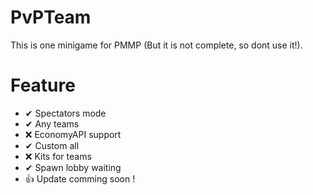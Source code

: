 # PvPTeam
This is one minigame for PMMP (But it is not complete, so dont use it!).

# Feature

- ✔ Spectators mode
- ✔ Any teams
- ❌ EconomyAPI support
- ✔ Custom all
- ❌ Kits for teams
- ✔ Spawn lobby waiting
- 👍 Update comming soon !
